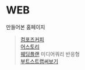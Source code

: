 # WEB
만들어본 홈페이지

> [컴포즈커피](http://54.180.147.199/compose/index.html)   
> [어스토리](http://54.180.147.199/earthtopry/index.html)   
> [웨딩플랜](http://54.180.147.199/wedding/index.html) 미디어쿼리 반응형   
> [부트스트랩써보기](http://54.180.147.199/bootstrap/index.html)

